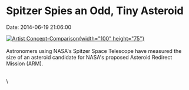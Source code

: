 Spitzer Spies an Odd, Tiny Asteroid
===================================

Date: 2014-06-19 21:06:00

[![Artist
Concept-Comparison](http://www.jpl.nasa.gov/images/spitzer/20140619/pia18456-226.jpg){width="100"
height="75"}](http://www.jpl.nasa.gov/news/news.php?release=2014-193&rn=news.xml&rst=4180)\
\
Astronomers using NASA\'s Spitzer Space Telescope have measured the size
of an asteroid candidate for NASA\'s proposed Asteroid Redirect Mission
(ARM).

\
\
